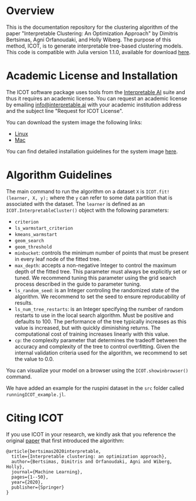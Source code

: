 # Overview
This is the documentation repository for the clustering algorithm of the paper "Interpretable Clustering: An Optimization Approach" by Dimitris Bertsimas, Agni Orfanoudaki, and Holly Wiberg. The purpose of this method, ICOT, is to generate interpretable tree-based clustering models. This code is compatible with Julia version 1.1.0, available for download [here](https://julialang.org/downloads/).

# Academic License and Installation
The ICOT software package uses tools from the [Interpretable AI](https://www.interpretable.ai/) suite and thus it requires an academic license. You can request an academic license by emailing <info@interpretable.ai> with your academic institution address and the subject line "Request for ICOT License".

You can download the system image the following links:
* [Linux](https://iai-system-images.s3.amazonaws.com/icot/linux/julia1.1.0/v1.0/sys-linux-julia1.1.0-iai0.1.0-878.zip) 
* [Mac](https://iai-system-images.s3.amazonaws.com/icot/macos/julia1.1.0/v1.0/sys-macos-julia1.1.0-iai0.1.0-878.zip)

You can find detailed installation guidelines for the system image [here](https://docs.interpretable.ai/stable/installation/).

# Algorithm Guidelines

The main command to run the algorithm on a dataset `X` is `ICOT.fit!(learner, X, y);` where the `y` can refer to some data partition that is associated with the dataset. The `learner` is defined as an `ICOT.InterpretableCluster()` object with the following parameters:
* `criterion`
* `ls_warmstart_criterion`
* `kmeans_warmstart`
* `geom_search`
* `geom_threshold`
* `minbucket`: controls the minimum number of points that must be present in every leaf node of the fitted tree. 
* `max_depth`: accepts a non-negative Integer to control the maximum depth of the fitted tree. This parameter must always be explicitly set or tuned. We recommend tuning this parameter using the grid search process described in the guide to parameter tuning.
* `ls_random_seed`: is an Integer controling the randomized state of the algorithm. We recommend to set the seed to ensure reproducability of results.
* `ls_num_tree_restarts`: is an Integer specifying the number of random restarts to use in the local search algorithm. Must be positive and defaults to 100. The performance of the tree typically increases as this value is increased, but with quickly diminishing returns. The computational cost of training increases linearly with this value. 
* `cp`:  the complexity parameter that determines the tradeoff between the accuracy and complexity of the tree to control overfitting. Given the internal validation criteria used for the algorithm, we recommend to set the value to 0.0.

You can visualize your model on a browser using the `ICOT.showinbrowser()` command.

We have added an example for the ruspini dataset in the `src` folder called `runningICOT_example.jl`.

# Citing ICOT
If you use ICOT in your research, we kindly ask that you reference the original [paper](https://link.springer.com/article/10.1007/s10994-020-05896-2) that first introduced the algorithm:

```
@article{bertsimas2020interpretable,
  title={Interpretable clustering: an optimization approach},
  author={Bertsimas, Dimitris and Orfanoudaki, Agni and Wiberg, Holly},
  journal={Machine Learning},
  pages={1--50},
  year={2020},
  publisher={Springer}
}
```

